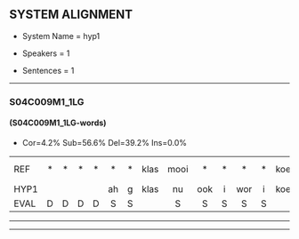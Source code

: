 
## SYSTEM ALIGNMENT

- System Name = hyp1

- Speakers = 1

- Sentences = 1

---

### S04C009M1_1LG

#### (S04C009M1_1LG-words)

- Cor=4.2%	Sub=56.6%	Del=39.2%	Ins=0.0%

|  |  |  |  |  |  |  |  |  |  |  |  |  |  |  |  |  |  |  |  |  |  |  |  |  |  |  |  |  |  |  |  |  |  |  |  |  |  |  |  |  |  |  |  |  |  |  |  |  |  |  |  |  |  |  |  |  |  |  |  |  |  |  |  |  |  |  |  |  |  |  |  |  |  |  |  |  |  |  |  |  |  |  |  |  |  |  |  |  |  |  |  |  |  |  |  |  |  |  |  |  |  |  |  |  |  |  |  |  |  |  |  |  |  |  |  |  |  |  |  |  |  |  |  |  |  |  |  |  |  |  |  |  |  |  |  |  |  |  |  |  |  |  |  |  |  |  |  |  |  |  |  |  |  |  |  |  |  |  |  |  |  |  |  |  |  |  |  |  |  |  |  |  |  |  |  |  |  |  |  |  |  |  |  |  |  |  |  |  |  |
|:--- |:---:|:---:|:---:|:---:|:---:|:---:|:---:|:---:|:---:|:---:|:---:|:---:|:---:|:---:|:---:|:---:|:---:|:---:|:---:|:---:|:---:|:---:|:---:|:---:|:---:|:---:|:---:|:---:|:---:|:---:|:---:|:---:|:---:|:---:|:---:|:---:|:---:|:---:|:---:|:---:|:---:|:---:|:---:|:---:|:---:|:---:|:---:|:---:|:---:|:---:|:---:|:---:|:---:|:---:|:---:|:---:|:---:|:---:|:---:|:---:|:---:|:---:|:---:|:---:|:---:|:---:|:---:|:---:|:---:|:---:|:---:|:---:|:---:|:---:|:---:|:---:|:---:|:---:|:---:|:---:|:---:|:---:|:---:|:---:|:---:|:---:|:---:|:---:|:---:|:---:|:---:|:---:|:---:|:---:|:---:|:---:|:---:|:---:|:---:|:---:|:---:|:---:|:---:|:---:|:---:|:---:|:---:|:---:|:---:|:---:|:---:|:---:|:---:|:---:|:---:|:---:|:---:|:---:|:---:|:---:|:---:|:---:|:---:|:---:|:---:|:---:|:---:|:---:|:---:|:---:|:---:|:---:|:---:|:---:|:---:|:---:|:---:|:---:|:---:|:---:|:---:|:---:|:---:|:---:|:---:|:---:|:---:|:---:|:---:|:---:|:---:|:---:|:---:|:---:|:---:|:---:|:---:|:---:|:---:|:---:|:---:|:---:|:---:|:---:|:---:|:---:|:---:|:---:|:---:|:---:|:---:|:---:|:---:|:---:|:---:|:---:|:---:|:---:|:---:|:---:|:---:|:---:|:---:|:---:|:---:|:---:|:---:|:---:|:---:|
| REF | * | * | * | * | * | * | klas | mooi | * | * | * | * | koe | * | * | * | arm | groei | * | * | * | * | * | strand | * | * | * | * | * | * | bed | * | * | *(bedden) | * | * | * | * | eerst | voor | draai | * | * | * | * | sjaal | * | * | * | * | herfst | * | * | * | * | * | * | * | * | * | duur | straat | * | * | * | * | * | * | * | * | leeuw | * | * | * | * | clown | * | * | * | * | * | *(slowen) | * | * | * | hoek | * | * | * | * | * | krant | hout | vriend | * | * | * | * | * | * | * | *(vinden) | * | * | * | gauw | * | *x | * | * | * | * | * | * | chips | * | * | * | * | groen | * | * | * | * | feest | * | * | * | reis | jas | huis | paard | * | * | * | *(paarden) | * | * | * | vijf | muts | * | * | * | * | nieuw | * | * | * | * | kind | * | * | * | * | bang | * | * | * | * | oog | zacht | * | * | * | * | * | * | * | * | * | schoen | * | * | * | * | plas | neus | * | * | * | * | knoop | * | * | * | * | * | plank |
| HYP1 |  |  |  |  | ah | g | klas | nu | ook | i | wor | i | koe |  |  |  |  |  |  | ah | h | em | g | hoe | i | ho | i | i | g | ah | hu | de | sarente | m | i | de | bijde | e | eerst | voor |  |  |  |  |  | d | g | a | i | bari | s | hi | a | hu | sla | kin | se | herfst | herft | de | duur |  |  |  |  |  |  |  |  |  |  |  |  |  |  |  |  |  |  |  |  |  |  |  |  |  |  |  |  |  |  |  |  |  |  |  |  |  |  |  |  |  |  |  |  | vagt | hi | h | hoe | hoet | g | rand | hat | hu | de | vriendken | ah | hoeval | slips | a | hoe | h | goen | e | feest | g | a | st | res | jas |  |  |  |  |  |  |  |  |  |  | res | a | de | pardo | oa | wa | mu | t | s | must | e | uh | u | h | a | i | h | de | kinderen | be | a | hu | bachof | g | zi | a | zout | scha | scha | o | h | schoen |  |  |  |  |  | p | gee | a | s | pulas | jes | ju | o | kno | a | k | lank |
| EVAL | D | D | D | D | S | S |  | S | S | S | S | S |  | D | D | D | D | D | D | S | S | S | S | S | S | S | S | S | S | S | S | S | S | S | S | S | S | S |  |  | D | D | D | D | D | S | S | S | S | S | S | S | S | S | S | S | S | S | S | S |  | D | D | D | D | D | D | D | D | D | D | D | D | D | D | D | D | D | D | D | D | D | D | D | D | D | D | D | D | D | D | D | D | D | D | D | D | D | D | D | D | D | D | D | D | S | S | S | S | S | S | S | S | S | S | S | S | S | S | S | S | S | S | S |  | S | S | S | S |  | D | D | D | D | D | D | D | D | D | D | S | S | S | S | S | S | S | S | S | S | S | S | S | S | S | S | S | S | S | S | S | S | S | S | S | S | S | S | S | S | S |  | D | D | D | D | D | S | S | S | S | S | S | S | S | S | S | S | S |
---

---
